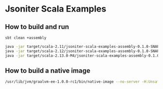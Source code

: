 # Jsoniter Scala Examples

## How to build and run

```sh
sbt clean +assembly

java -jar target/scala-2.11/jsoniter-scala-examples-assembly-0.1.0-SNAPSHOT.jar
java -jar target/scala-2.12/jsoniter-scala-examples-assembly-0.1.0-SNAPSHOT.jar
java -jar target/scala-2.13.0-M4/jsoniter-scala-examples-assembly-0.1.0-SNAPSHOT.jar
```

## How to build a native image

```sh
/usr/lib/jvm/graalvm-ee-1.0.0-rc1/bin/native-image --no-server -H:UnsafeAutomaticSubstitutionsLogLevel=3 -jar target/scala-2.12/jsoniter-scala-examples-assembly-0.1.0-SNAPSHOT.jar
```